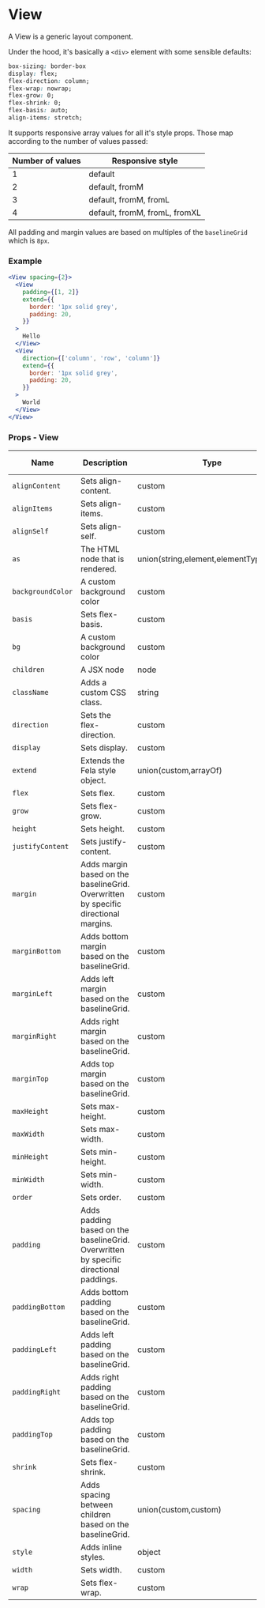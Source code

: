 # View


A View is a generic layout component.

Under the hood, it's basically a `<div>` element with some sensible defaults:

```css
box-sizing: border-box
display: flex;
flex-direction: column;
flex-wrap: nowrap;
flex-grow: 0;
flex-shrink: 0;
flex-basis: auto;
align-items: stretch;
```

It supports responsive array values for all it's style props.
Those map according to the number of values passed:

| Number of values | Responsive style              |
| ---------------- | ----------------------------- |
| 1                | default                       |
| 2                | default, fromM                |
| 3                | default, fromM, fromL         |
| 4                | default, fromM, fromL, fromXL |

All padding and margin values are based on multiples of the `baselineGrid` which is `8px`.

### Example

```jsx live=true
<View spacing={2}>
  <View
    padding={[1, 2]}
    extend={{
      border: '1px solid grey',
      padding: 20,
    }}
  >
    Hello
  </View>
  <View
    direction={['column', 'row', 'column']}
    extend={{
      border: '1px solid grey',
      padding: 20,
    }}
  >
    World
  </View>
</View>
```

### Props - View
Name | Description   | Type  | Default Value  |
--- | --- | --- | --- |
`alignContent` | Sets align-content. | custom | n/a
`alignItems` | Sets align-items. | custom | `'stretch'`
`alignSelf` | Sets align-self. | custom | n/a
`as` | The HTML node that is rendered. | union(string,element,elementType,func) | `'div'`
`backgroundColor` | A custom background color | custom | `bg`
`basis` | Sets flex-basis. | custom | `'auto'`
`bg` | A custom background color | custom | n/a
`children` | A JSX node | node | n/a
`className` | Adds a custom CSS class. | string | n/a
`direction` | Sets the flex-direction. | custom | `'column'`
`display` | Sets display. | custom | `'flex'`
`extend` | Extends the Fela style object. | union(custom,arrayOf) | n/a
`flex` | Sets flex. | custom | n/a
`grow` | Sets flex-grow. | custom | `0`
`height` | Sets height. | custom | n/a
`justifyContent` | Sets justify-content. | custom | n/a
`margin` | Adds margin based on the baselineGrid. Overwritten by specific directional margins. | custom | n/a
`marginBottom` | Adds bottom margin based on the baselineGrid. | custom | n/a
`marginLeft` | Adds left margin based on the baselineGrid. | custom | n/a
`marginRight` | Adds right margin based on the baselineGrid. | custom | n/a
`marginTop` | Adds top margin based on the baselineGrid. | custom | n/a
`maxHeight` | Sets max-height. | custom | n/a
`maxWidth` | Sets max-width. | custom | n/a
`minHeight` | Sets min-height. | custom | n/a
`minWidth` | Sets min-width. | custom | n/a
`order` | Sets order. | custom | n/a
`padding` | Adds padding based on the baselineGrid. Overwritten by specific directional paddings. | custom | n/a
`paddingBottom` | Adds bottom padding based on the baselineGrid. | custom | n/a
`paddingLeft` | Adds left padding based on the baselineGrid. | custom | n/a
`paddingRight` | Adds right padding based on the baselineGrid. | custom | n/a
`paddingTop` | Adds top padding based on the baselineGrid. | custom | n/a
`shrink` | Sets flex-shrink. | custom | `0`
`spacing` | Adds spacing between children based on the baselineGrid. | union(custom,custom) | n/a
`style` | Adds inline styles. | object | n/a
`width` | Sets width. | custom | n/a
`wrap` | Sets flex-wrap. | custom | `'nowrap'`
